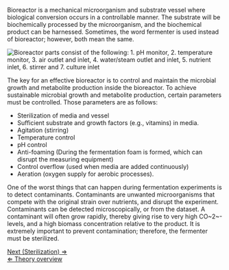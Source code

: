 Bioreactor is a mechanical microorganism and substrate vessel where
biological conversion occurs in a controllable manner. The substrate
will be biochemically processed by the microorganism, and the
biochemical product can be harnessed. Sometimes, the word fermenter is
used instead of bioreactor; however, both mean the same.

![Bioreactor parts consist of the following: 1. pH monitor, 2.
temperature monitor, 3. air outlet and inlet, 4. water/steam outlet and
inlet, 5. nutrient inlet, 6. stirrer and 7. culture inlet
](Bioreactor.png "Bioreactor parts consist of the following: 1. pH monitor, 2. temperature monitor, 3. air outlet and inlet, 4. water/steam outlet and inlet, 5. nutrient inlet, 6. stirrer and 7. culture inlet ")

The key for an effective bioreactor is to control and maintain the
microbial growth and metabolite production inside the bioreactor. To
achieve sustainable microbial growth and metabolite production, certain
parameters must be controlled. Those parameters are as follows:

-   Sterilization of media and vessel
-   Sufficient substrate and growth factors (e.g., vitamins) in media.
-   Agitation (stirring)
-   Temperature control
-   pH control
-   Anti-foaming (During the fermentation foam is formed, which can
    disrupt the measuring equipment)
-   Control overflow (used when media are added continuously)
-   Aeration (oxygen supply for aerobic processes).

One of the worst things that can happen during fermentation experiments
is to detect contaminants. Contaminants are unwanted microorganisms that
compete with the original strain over nutrients, and disrupt the
experiment. Contaminants can be detected microscopically, or from the
dataset. A contaminant will often grow rapidly, thereby giving rise to
very high CO~2~-levels, and a high biomass concentration relative to the
product. It is extremely important to prevent contamination; therefore,
the fermenter must be sterilized.

[Next (Sterilization) ⇒](Sterilization "wikilink")\
 [⇐ Theory overview](Fermentation_Case "wikilink")

